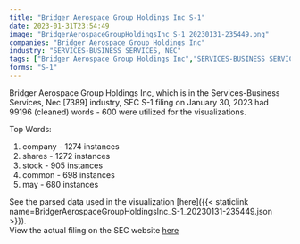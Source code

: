```yaml
---
title: "Bridger Aerospace Group Holdings Inc S-1"
date: 2023-01-31T23:54:49
image: "BridgerAerospaceGroupHoldingsInc_S-1_20230131-235449.png"
companies: "Bridger Aerospace Group Holdings Inc"
industry: "SERVICES-BUSINESS SERVICES, NEC"
tags: ["Bridger Aerospace Group Holdings Inc","SERVICES-BUSINESS SERVICES, NEC","01-30-2023","S-1"]
forms: "S-1"
---
```

Bridger Aerospace Group Holdings Inc, which is in the Services-Business Services, Nec [7389] industry, SEC S-1 filing on January 30, 2023 had 99196 (cleaned) words - 600 were utilized for the visualizations.

Top Words:
1. company - 1274 instances
2. shares - 1272 instances
3. stock - 905 instances
4. common - 698 instances
5. may - 680 instances


See the parsed data used in the visualization [here]({{< staticlink name=BridgerAerospaceGroupHoldingsInc_S-1_20230131-235449.json >}}).  
View the actual filing on the SEC website [here](https://www.sec.gov/Archives/edgar/data/1941536/0001193125-23-019061.txt)
